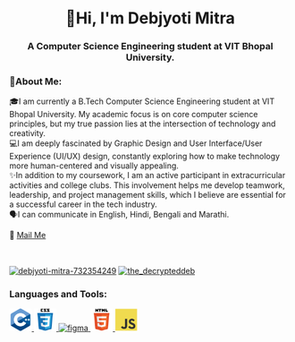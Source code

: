 <h1 align="center">👋Hi, I'm Debjyoti Mitra</h1>
<h3 align="center">A Computer Science Engineering student at VIT Bhopal University.</h3>

<h3 align="left">💫About Me:</h3>
<p align="left">
🎓I am currently a B.Tech Computer Science Engineering student at VIT Bhopal University. My academic focus is on core computer science principles, but my true passion lies at the intersection of technology and creativity.<br>
💻I am deeply fascinated by Graphic Design and User Interface/User Experience (UI/UX) design, constantly exploring how to make technology more human-centered and visually appealing.<br>
✨In addition to my coursework, I am an active participant in extracurricular activities and college clubs. This involvement helps me develop teamwork, leadership, and project management skills, which I believe are essential for a successful career in the tech industry.<br>🗣️I can communicate in English, Hindi, Bengali and Marathi.
</p>
📧 <a href="mailto:debjyoti0800@gmail.com"

<h3 align="left">Mail Me </h3>
<p align="left">
  <br>
  
<a href="https://linkedin.com/in/debjyoti-mitra-732354249" target="blank"><img align="center" src="https://raw.githubusercontent.com/rahuldkjain/github-profile-readme-generator/master/src/images/icons/Social/linked-in-alt.svg" alt="debjyoti-mitra-732354249" height="30" width="40" /></a>
<a href="https://instagram.com/the_decrypteddeb" target="blank"><img align="center" src="https://raw.githubusercontent.com/rahuldkjain/github-profile-readme-generator/master/src/images/icons/Social/instagram.svg" alt="the_decrypteddeb" height="30" width="40" /></a>
</p>

<h3 align="left">Languages and Tools:</h3>
<p align="left">
<a href="https://www.w3schools.com/cpp/" target="_blank" rel="noreferrer">
<img src="https://raw.githubusercontent.com/devicons/devicon/master/icons/cplusplus/cplusplus-original.svg" alt="cplusplus" width="40" height="40"/>
</a>
<a href="https://www.w3schools.com/css/" target="_blank" rel="noreferrer">
<img src="https://raw.githubusercontent.com/devicons/devicon/master/icons/css3/css3-original-wordmark.svg" alt="css3" width="40" height="40"/>
</a>
<a href="https://www.figma.com/" target="_blank" rel="noreferrer">
<img src="https://www.vectorlogo.zone/logos/figma/figma-icon.svg" alt="figma" width="40" height="40"/>
</a>
<a href="https://www.w3.org/html/" target="_blank" rel="noreferrer">
<img src="https://raw.githubusercontent.com/devicons/devicon/master/icons/html5/html5-original-wordmark.svg" alt="html5" width="40" height="40"/>
</a>
<a href="https://developer.mozilla.org/en-US/docs/Web/JavaScript" target="_blank" rel="noreferrer">
<img src="https://raw.githubusercontent.com/devicons/devicon/master/icons/javascript/javascript-original.svg" alt="javascript" width="40" height="40"/>
</a>
</p>
